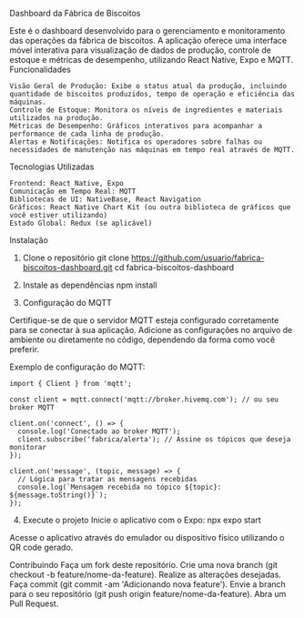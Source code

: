 Dashboard da Fábrica de Biscoitos

Este é o dashboard desenvolvido para o gerenciamento e monitoramento das operações da fábrica de biscoitos. A aplicação oferece uma interface móvel interativa para visualização de dados de produção, controle de estoque e métricas de desempenho, utilizando React Native, Expo e MQTT.
Funcionalidades

    Visão Geral de Produção: Exibe o status atual da produção, incluindo quantidade de biscoitos produzidos, tempo de operação e eficiência das máquinas.
    Controle de Estoque: Monitora os níveis de ingredientes e materiais utilizados na produção.
    Métricas de Desempenho: Gráficos interativos para acompanhar a performance de cada linha de produção.
    Alertas e Notificações: Notifica os operadores sobre falhas ou necessidades de manutenção nas máquinas em tempo real através de MQTT.

Tecnologias Utilizadas

    Frontend: React Native, Expo
    Comunicação em Tempo Real: MQTT
    Bibliotecas de UI: NativeBase, React Navigation
    Gráficos: React Native Chart Kit (ou outra biblioteca de gráficos que você estiver utilizando)
    Estado Global: Redux (se aplicável)

Instalação

1. Clone o repositório
  git clone https://github.com/usuario/fabrica-biscoitos-dashboard.git
  cd fabrica-biscoitos-dashboard

2. Instale as dependências
   npm install

3. Configuração do MQTT

Certifique-se de que o servidor MQTT esteja configurado corretamente para se conectar à sua aplicação. Adicione as configurações no arquivo de ambiente ou diretamente no código, dependendo da forma como você preferir.

Exemplo de configuração do MQTT:
    
    import { Client } from 'mqtt';
    
    const client = mqtt.connect('mqtt://broker.hivemq.com'); // ou seu broker MQTT
    
    client.on('connect', () => {
      console.log('Conectado ao broker MQTT');
      client.subscribe('fabrica/alerta'); // Assine os tópicos que deseja monitorar
    });
    
    client.on('message', (topic, message) => {
      // Lógica para tratar as mensagens recebidas
      console.log(`Mensagem recebida no tópico ${topic}: ${message.toString()}`);
    });

4. Execute o projeto
   Inicie o aplicativo com o Expo:
     npx expo start

Acesse o aplicativo através do emulador ou dispositivo físico utilizando o QR code gerado.


Contribuindo
    Faça um fork deste repositório.
    Crie uma nova branch (git checkout -b feature/nome-da-feature).
    Realize as alterações desejadas.
    Faça commit (git commit -am 'Adicionando nova feature').
    Envie a branch para o seu repositório (git push origin feature/nome-da-feature).
    Abra um Pull Request.


